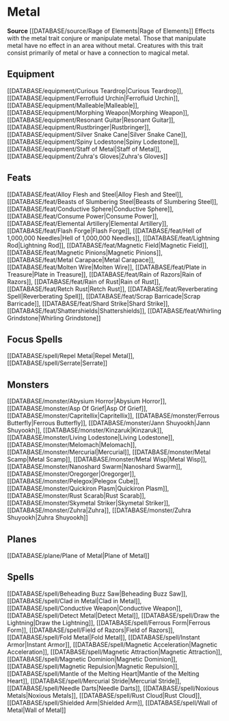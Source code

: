 ﻿---
id: '505'
name: Metal
rarity: Common
rus_type_level: null
source: '[[DATABASE/source/Rage of Elements|Rage of Elements]]'
trait:
- Metal
type: Trait

---
# Metal

**Source** [[DATABASE/source/Rage of Elements|Rage of Elements]]
Effects with the metal trait conjure or manipulate metal. Those that manipulate metal have no effect in an area without metal. Creatures with this trait consist primarily of metal or have a connection to magical metal.

## Equipment

[[DATABASE/equipment/Curious Teardrop|Curious Teardrop]], [[DATABASE/equipment/Ferrofluid Urchin|Ferrofluid Urchin]], [[DATABASE/equipment/Malleable|Malleable]], [[DATABASE/equipment/Morphing Weapon|Morphing Weapon]], [[DATABASE/equipment/Resonant Guitar|Resonant Guitar]], [[DATABASE/equipment/Rustbringer|Rustbringer]], [[DATABASE/equipment/Silver Snake Cane|Silver Snake Cane]], [[DATABASE/equipment/Spiny Lodestone|Spiny Lodestone]], [[DATABASE/equipment/Staff of Metal|Staff of Metal]], [[DATABASE/equipment/Zuhra's Gloves|Zuhra's Gloves]]

## Feats

[[DATABASE/feat/Alloy Flesh and Steel|Alloy Flesh and Steel]], [[DATABASE/feat/Beasts of Slumbering Steel|Beasts of Slumbering Steel]], [[DATABASE/feat/Conductive Sphere|Conductive Sphere]], [[DATABASE/feat/Consume Power|Consume Power]], [[DATABASE/feat/Elemental Artillery|Elemental Artillery]], [[DATABASE/feat/Flash Forge|Flash Forge]], [[DATABASE/feat/Hell of 1,000,000 Needles|Hell of 1,000,000 Needles]], [[DATABASE/feat/Lightning Rod|Lightning Rod]], [[DATABASE/feat/Magnetic Field|Magnetic Field]], [[DATABASE/feat/Magnetic Pinions|Magnetic Pinions]], [[DATABASE/feat/Metal Carapace|Metal Carapace]], [[DATABASE/feat/Molten Wire|Molten Wire]], [[DATABASE/feat/Plate in Treasure|Plate in Treasure]], [[DATABASE/feat/Rain of Razors|Rain of Razors]], [[DATABASE/feat/Rain of Rust|Rain of Rust]], [[DATABASE/feat/Retch Rust|Retch Rust]], [[DATABASE/feat/Reverberating Spell|Reverberating Spell]], [[DATABASE/feat/Scrap Barricade|Scrap Barricade]], [[DATABASE/feat/Shard Strike|Shard Strike]], [[DATABASE/feat/Shattershields|Shattershields]], [[DATABASE/feat/Whirling Grindstone|Whirling Grindstone]]

## Focus Spells

[[DATABASE/spell/Repel Metal|Repel Metal]], [[DATABASE/spell/Serrate|Serrate]]

## Monsters

[[DATABASE/monster/Abysium Horror|Abysium Horror]], [[DATABASE/monster/Asp Of Grief|Asp Of Grief]], [[DATABASE/monster/Capritellix|Capritellix]], [[DATABASE/monster/Ferrous Butterfly|Ferrous Butterfly]], [[DATABASE/monster/Jann Shuyookh|Jann Shuyookh]], [[DATABASE/monster/Kinzaruk|Kinzaruk]], [[DATABASE/monster/Living Lodestone|Living Lodestone]], [[DATABASE/monster/Melomach|Melomach]], [[DATABASE/monster/Mercurial|Mercurial]], [[DATABASE/monster/Metal Scamp|Metal Scamp]], [[DATABASE/monster/Metal Wisp|Metal Wisp]], [[DATABASE/monster/Nanoshard Swarm|Nanoshard Swarm]], [[DATABASE/monster/Oregorger|Oregorger]], [[DATABASE/monster/Pelegox|Pelegox Cube]], [[DATABASE/monster/Quickiron Plasm|Quickiron Plasm]], [[DATABASE/monster/Rust Scarab|Rust Scarab]], [[DATABASE/monster/Skymetal Striker|Skymetal Striker]], [[DATABASE/monster/Zuhra|Zuhra]], [[DATABASE/monster/Zuhra Shuyookh|Zuhra Shuyookh]]

## Planes

[[DATABASE/plane/Plane of Metal|Plane of Metal]]

## Spells

[[DATABASE/spell/Beheading Buzz Saw|Beheading Buzz Saw]], [[DATABASE/spell/Clad in Metal|Clad in Metal]], [[DATABASE/spell/Conductive Weapon|Conductive Weapon]], [[DATABASE/spell/Detect Metal|Detect Metal]], [[DATABASE/spell/Draw the Lightning|Draw the Lightning]], [[DATABASE/spell/Ferrous Form|Ferrous Form]], [[DATABASE/spell/Field of Razors|Field of Razors]], [[DATABASE/spell/Fold Metal|Fold Metal]], [[DATABASE/spell/Instant Armor|Instant Armor]], [[DATABASE/spell/Magnetic Acceleration|Magnetic Acceleration]], [[DATABASE/spell/Magnetic Attraction|Magnetic Attraction]], [[DATABASE/spell/Magnetic Dominion|Magnetic Dominion]], [[DATABASE/spell/Magnetic Repulsion|Magnetic Repulsion]], [[DATABASE/spell/Mantle of the Melting Heart|Mantle of the Melting Heart]], [[DATABASE/spell/Mercurial Stride|Mercurial Stride]], [[DATABASE/spell/Needle Darts|Needle Darts]], [[DATABASE/spell/Noxious Metals|Noxious Metals]], [[DATABASE/spell/Rust Cloud|Rust Cloud]], [[DATABASE/spell/Shielded Arm|Shielded Arm]], [[DATABASE/spell/Wall of Metal|Wall of Metal]]